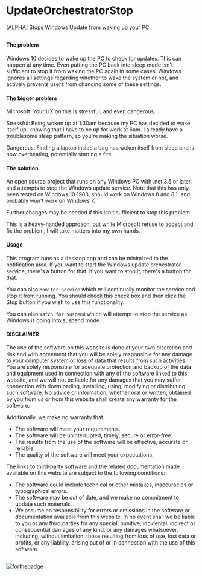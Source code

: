 ﻿# UpdateOrchestratorStop
[ALPHA] Stops Windows Update from waking up your PC

##

#### The problem

Windows 10 decides to wake up the PC to check for updates. This can happen at any time. Even putting the PC back into sleep mode isn't sufficient to stop it from waking the PC again in some cases. Windows ignores all settings regarding whether to wake the system or not, and actively prevents users from changing some of these settings.

#### The bigger problem

Microsoft: Your UX on this is stressful, and even dangerous.

Stressful: Being woken up at 1:30am because my PC has decided to wake itself up, knowing that I have to be up for work at 6am. I already have a troublesome sleep pattern, so you're making the situation worse.

Dangerous: Finding a laptop inside a bag has woken itself from sleep and is now overheating, potentially starting a fire.

#### The solution
An open source project that runs on any Windows PC with .net 3.5 or later, and attempts to stop the Windows update service. Note that this has only been tested on Windows 10 1903, should work on Windows 8 and 8.1, and probably won't work on Windows 7.

Further changes may be needed if this isn't sufficient to stop this problem.

This is a heavy-handed approach, but while Microsoft refuse to accept and fix the problem, I will take matters into my own hands.

#### Usage
This program runs as a desktop app and can be minimized to the notification area. If you want to start the Windows update orchestrator service, there's a button for that. If you want to stop it, there's a button for that.

You can also `Monitor Service` which will continually monitor the service and stop it from running. You should check this check box and then click the Stop button if you wish to use this functionality.

You can also `Watch for Suspend` which will attempt to stop the service as Windows is going into suspend mode.

#### DISCLAIMER

The use of the software on this website is done at your own discretion and risk and with agreement that you will be solely responsible for any damage to your computer system or loss of data that results from such activities. You are solely responsible for adequate protection and backup of the data and equipment used in connection with any of the software linked to this website, and we will not be liable for any damages that you may suffer connection with downloading, installing, using, modifying or distributing such software. No advice or information, whether oral or written, obtained by you from us or from this website shall create any warranty for the software.

Additionally, we make no warranty that:

 - The software will meet your requirements.
 - The software will be uninterrupted, timely, secure or error-free.
 - The results from the use of the software will be effective, accurate or reliable.
 - The quality of the software will meet your expectations.
 
 
The links to third-party software and the related documentation made available on this website are subject to the following conditions:

 - The software could include technical or other mistakes, inaccuracies or typographical errors.
 - The software may be out of date, and we make no commitment to update such materials.
 - We assume no responsibility for errors or omissions in the software or documentation available from this website.
In no event shall we be liable to you or any third parties for any special, punitive, incidental, indirect or consequential damages of any kind, or any damages whatsoever, including, without limitation, those resulting from loss of use, lost data or profits, or any liability, arising out of or in connection with the use of this software.

##

[![forthebadge](https://forthebadge.com/images/badges/built-with-resentment.svg)](https://forthebadge.com)
